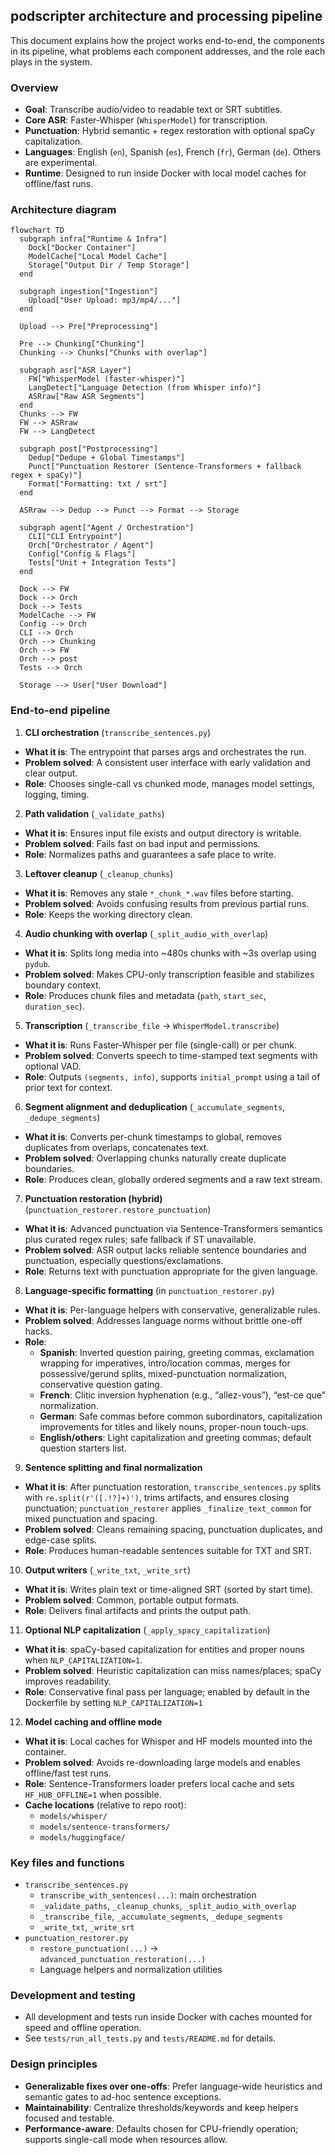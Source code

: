 ## podscripter architecture and processing pipeline

This document explains how the project works end-to-end, the components in its pipeline, what problems each component addresses, and the role each plays in the system.

### Overview

- **Goal**: Transcribe audio/video to readable text or SRT subtitles.
- **Core ASR**: Faster-Whisper (`WhisperModel`) for transcription.
- **Punctuation**: Hybrid semantic + regex restoration with optional spaCy capitalization.
- **Languages**: English (`en`), Spanish (`es`), French (`fr`), German (`de`). Others are experimental.
- **Runtime**: Designed to run inside Docker with local model caches for offline/fast runs.

### Architecture diagram

```mermaid
flowchart TD
  subgraph infra["Runtime & Infra"]
    Dock["Docker Container"]
    ModelCache["Local Model Cache"]
    Storage["Output Dir / Temp Storage"]
  end

  subgraph ingestion["Ingestion"]
    Upload["User Upload: mp3/mp4/..."]
  end

  Upload --> Pre["Preprocessing"]

  Pre --> Chunking["Chunking"]
  Chunking --> Chunks["Chunks with overlap"]

  subgraph asr["ASR Layer"]
    FW["WhisperModel (faster-whisper)"]
    LangDetect["Language Detection (from Whisper info)"]
    ASRraw["Raw ASR Segments"]
  end
  Chunks --> FW
  FW --> ASRraw
  FW --> LangDetect

  subgraph post["Postprocessing"]
    Dedup["Dedupe + Global Timestamps"]
    Punct["Punctuation Restorer (Sentence-Transformers + fallback regex + spaCy)"]
    Format["Formatting: txt / srt"]
  end

  ASRraw --> Dedup --> Punct --> Format --> Storage

  subgraph agent["Agent / Orchestration"]
    CLI["CLI Entrypoint"]
    Orch["Orchestrator / Agent"]
    Config["Config & Flags"]
    Tests["Unit + Integration Tests"]
  end

  Dock --> FW
  Dock --> Orch
  Dock --> Tests
  ModelCache --> FW
  Config --> Orch
  CLI --> Orch
  Orch --> Chunking
  Orch --> FW
  Orch --> post
  Tests --> Orch

  Storage --> User["User Download"]
```

### End-to-end pipeline

1) **CLI orchestration** (`transcribe_sentences.py`)
- **What it is**: The entrypoint that parses args and orchestrates the run.
- **Problem solved**: A consistent user interface with early validation and clear output.
- **Role**: Chooses single-call vs chunked mode, manages model settings, logging, timing.

2) **Path validation** (`_validate_paths`)
- **What it is**: Ensures input file exists and output directory is writable.
- **Problem solved**: Fails fast on bad input and permissions.
- **Role**: Normalizes paths and guarantees a safe place to write.

3) **Leftover cleanup** (`_cleanup_chunks`)
- **What it is**: Removes any stale `*_chunk_*.wav` files before starting.
- **Problem solved**: Avoids confusing results from previous partial runs.
- **Role**: Keeps the working directory clean.

4) **Audio chunking with overlap** (`_split_audio_with_overlap`)
- **What it is**: Splits long media into ~480s chunks with ~3s overlap using `pydub`.
- **Problem solved**: Makes CPU-only transcription feasible and stabilizes boundary context.
- **Role**: Produces chunk files and metadata (`path`, `start_sec`, `duration_sec`).

5) **Transcription** (`_transcribe_file` → `WhisperModel.transcribe`)
- **What it is**: Runs Faster-Whisper per file (single-call) or per chunk.
- **Problem solved**: Converts speech to time-stamped text segments with optional VAD.
- **Role**: Outputs `(segments, info)`, supports `initial_prompt` using a tail of prior text for context.

6) **Segment alignment and deduplication** (`_accumulate_segments`, `_dedupe_segments`)
- **What it is**: Converts per-chunk timestamps to global, removes duplicates from overlaps, concatenates text.
- **Problem solved**: Overlapping chunks naturally create duplicate boundaries.
- **Role**: Produces clean, globally ordered segments and a raw text stream.

7) **Punctuation restoration (hybrid)** (`punctuation_restorer.restore_punctuation`)
- **What it is**: Advanced punctuation via Sentence-Transformers semantics plus curated regex rules; safe fallback if ST unavailable.
- **Problem solved**: ASR output lacks reliable sentence boundaries and punctuation, especially questions/exclamations.
- **Role**: Returns text with punctuation appropriate for the given language.

8) **Language-specific formatting** (in `punctuation_restorer.py`)
- **What it is**: Per-language helpers with conservative, generalizable rules.
- **Problem solved**: Addresses language norms without brittle one-off hacks.
- **Role**:
  - **Spanish**: Inverted question pairing, greeting commas, exclamation wrapping for imperatives, intro/location commas, merges for possessive/gerund splits, mixed-punctuation normalization, conservative question gating.
  - **French**: Clitic inversion hyphenation (e.g., “allez-vous”), “est-ce que” normalization.
  - **German**: Safe commas before common subordinators, capitalization improvements for titles and likely nouns, proper-noun touch-ups.
  - **English/others**: Light capitalization and greeting commas; default question starters list.

9) **Sentence splitting and final normalization**
- **What it is**: After punctuation restoration, `transcribe_sentences.py` splits with `re.split(r'([.!?]+)')`, trims artifacts, and ensures closing punctuation; `punctuation_restorer` applies `_finalize_text_common` for mixed punctuation and spacing.
- **Problem solved**: Cleans remaining spacing, punctuation duplicates, and edge-case splits.
- **Role**: Produces human-readable sentences suitable for TXT and SRT.

10) **Output writers** (`_write_txt`, `_write_srt`)
- **What it is**: Writes plain text or time-aligned SRT (sorted by start time).
- **Problem solved**: Common, portable output formats.
- **Role**: Delivers final artifacts and prints the output path.

11) **Optional NLP capitalization** (`_apply_spacy_capitalization`)
- **What it is**: spaCy-based capitalization for entities and proper nouns when `NLP_CAPITALIZATION=1`.
- **Problem solved**: Heuristic capitalization can miss names/places; spaCy improves readability.
- **Role**: Conservative final pass per language; enabled by default in the Dockerfile by setting `NLP_CAPITALIZATION=1`

12) **Model caching and offline mode**
- **What it is**: Local caches for Whisper and HF models mounted into the container.
- **Problem solved**: Avoids re-downloading large models and enables offline/fast test runs.
- **Role**: Sentence-Transformers loader prefers local cache and sets `HF_HUB_OFFLINE=1` when possible.
- **Cache locations** (relative to repo root):
  - `models/whisper/`
  - `models/sentence-transformers/`
  - `models/huggingface/`

### Key files and functions

- `transcribe_sentences.py`
  - `transcribe_with_sentences(...)`: main orchestration
  - `_validate_paths`, `_cleanup_chunks`, `_split_audio_with_overlap`
  - `_transcribe_file`, `_accumulate_segments`, `_dedupe_segments`
  - `_write_txt`, `_write_srt`
- `punctuation_restorer.py`
  - `restore_punctuation(...)` → `advanced_punctuation_restoration(...)`
  - Language helpers and normalization utilities

### Development and testing

- All development and tests run inside Docker with caches mounted for speed and offline operation.
- See `tests/run_all_tests.py` and `tests/README.md` for details.

### Design principles

- **Generalizable fixes over one-offs**: Prefer language-wide heuristics and semantic gates to ad-hoc sentence exceptions.
- **Maintainability**: Centralize thresholds/keywords and keep helpers focused and testable.
- **Performance-aware**: Defaults chosen for CPU-friendly operation; supports single-call mode when resources allow.
